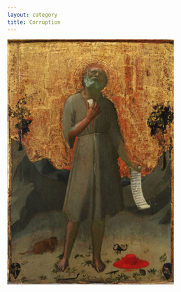 ```yaml
---
layout: category
title: Corruption
---
```


<img alt="Fra Angelico - Penitent St. Jerome (1424 Princeton)" title="Take off your fancy hat, go preach in the Wilderness, and the sky will be full of glory." src="https://raw.githubusercontent.com/VanitasVanitatum/VanitasVanitatum.github.io/master/_images/Corruption.png"/>
